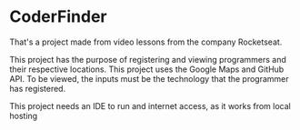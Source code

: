 # CoderFinder
That's a project made from video lessons from the company Rocketseat.

This project has the purpose of registering and viewing programmers and their respective locations.
This project uses the Google Maps and GitHub API.
To be viewed, the inputs must be the technology that the programmer has registered.

This project needs an IDE to run and internet access, as it works from local hosting
